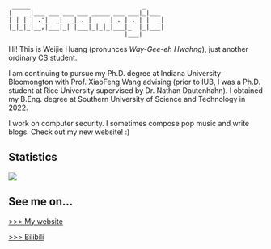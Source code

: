 ```
                                           
 _____                               _     
|     |___ ___ ___ ___ _____ ___ ___|_|___ 
| | | | .'|  _|  _| . |     | . | . | |  _|
|_|_|_|__,|___|_| |___|_|_|_|___|_  |_|___|
                                |___|      
```

Hi! This is Weijie Huang (pronunces _Way-Gee-eh Hwahng_), just another ordinary CS student.

I am continuing to pursue my Ph.D. degree at Indiana University Bloomongton with Prof. XiaoFeng Wang advising (prior to IUB, I was a Ph.D. student at Rice University supervised by Dr. Nathan Dautenhahn). I obtained my B.Eng. degree at Southern University of Science and Technology in 2022.

I work on computer security. I sometimes compose pop music and write blogs. Check out my new website! :)

## Statistics

![](https://github-readme-stats.vercel.app/api?username=macromogic)

## See me on...

[>>> My website](https://macromogic.xyz)

[>>> Bilibili](https://space.bilibili.com/51291249)

